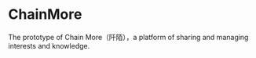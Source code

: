 # ChainMore
The prototype of Chain More（阡陌），a platform of sharing and managing interests and knowledge.
